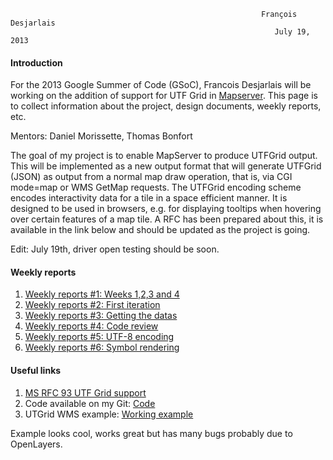                                                                                                                              
                                                            François Desjarlais                                                     
                                                               July 19, 2013 

#### Introduction

For the 2013 Google Summer of Code (GSoC), Francois Desjarlais will be working on the addition of support for UTF Grid in [Mapserver](http://mapserver.org/). This page is to collect information about the project, design documents, weekly reports, etc.

Mentors: Daniel Morissette, Thomas Bonfort

The goal of my project is to enable MapServer to produce UTFGrid output. This will be implemented as a new output format that will generate UTFGrid (JSON) as output from a normal map draw operation, that is, via CGI mode=map or WMS GetMap requests. The UTFGrid encoding scheme encodes interactivity data for a tile in a space efficient manner. It is designed to be used in browsers, e.g. for displaying tooltips when hovering over certain features of a map tile. A RFC has been prepared about this, it is available in the link below and should be updated as the project is going.

Edit:
July 19th, driver open testing should be soon.

#### Weekly reports

1.  [Weekly reports #1: Weeks 1,2,3 and 4](GSoc-Weekly-Report-June-21st)
2.  [Weekly reports #2: First iteration](GSoC-Weekly-Report-June-28th)
3.  [Weekly reports #3: Getting the datas](GSoC-Weekly-Report-July-5th)
4.  [Weekly reports #4: Code review](GSoC-Weekly-Report-July-12th)
5.  [Weekly reports #5: UTF-8 encoding](GSoC-Weekly-Report-July-19th)
6.  [Weekly reports #6: Symbol rendering](GSoC-Weekly-Report-July-26th)

#### Useful links

1.  [MS RFC 93 UTF Grid support](http://mapserver.org/development/rfc/ms-rfc-93.html)
2.  Code available on my Git: [Code](https://github.com/fdesj/mapserver/tree/utfgridgsoc)
3.  UTGrid WMS example: [Working example](http://msgsoc.mapgears.com/projet_utfgrid/testhtmlmapserver.html)

Example looks cool, works great but has many bugs probably due to OpenLayers.